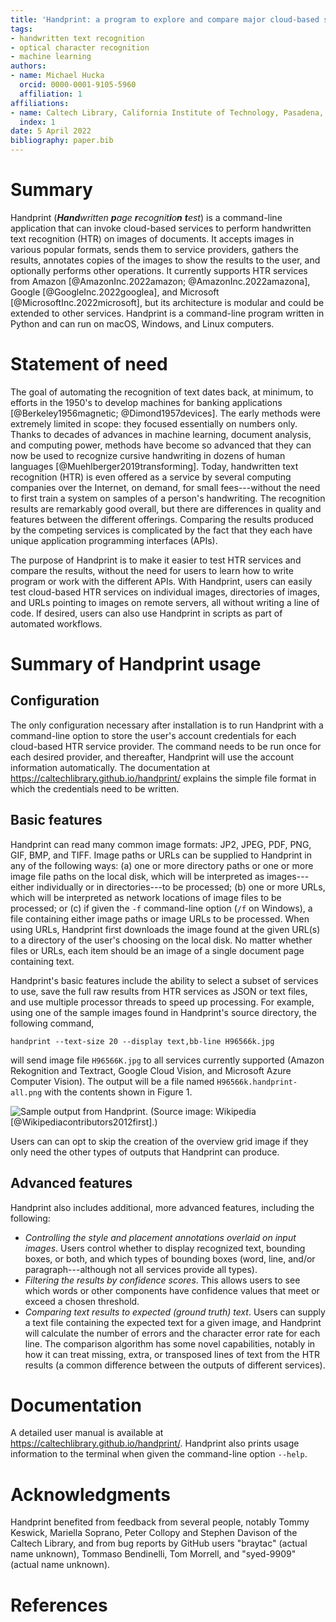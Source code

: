```yaml
---
title: 'Handprint: a program to explore and compare major cloud-based services for handwritten text recognition'
tags:
- handwritten text recognition
- optical character recognition
- machine learning
authors:
- name: Michael Hucka
  orcid: 0000-0001-9105-5960
  affiliation: 1
affiliations:
- name: Caltech Library, California Institute of Technology, Pasadena, CA 91125, USA
  index: 1
date: 5 April 2022
bibliography: paper.bib
---
```


# Summary

Handprint (_**Hand**written **p**age **r**ecognit**i**o**n** **t**est_) is a command-line application that can invoke cloud-based services to perform handwritten text recognition (HTR) on images of documents. It accepts images in various popular formats, sends them to service providers, gathers the results, annotates copies of the images to show the results to the user, and optionally performs other operations. It currently supports HTR services from Amazon [@AmazonInc.2022amazon; @AmazonInc.2022amazona], Google [@GoogleInc.2022googlea], and Microsoft [@MicrosoftInc.2022microsoft], but its architecture is modular and could be extended to other services. Handprint is a command-line program written in Python and can run on macOS, Windows, and Linux computers.


# Statement of need

The goal of automating the recognition of text dates back, at minimum, to efforts in the 1950's to develop machines for banking applications [@Berkeley1956magnetic; @Dimond1957devices]. The early methods were extremely limited in scope: they focused essentially on numbers only. Thanks to decades of advances in machine learning, document analysis, and computing power, methods have become so advanced that they can now be used to recognize cursive handwriting in dozens of human languages [@Muehlberger2019transforming]. Today, handwritten text recognition (HTR) is even offered as a service by several computing companies over the Internet, on demand, for small fees---without the need to first train a system on samples of a person's handwriting. The recognition results are remarkably good overall, but there are differences in quality and features between the different offerings. Comparing the results produced by the competing services is complicated by the fact that they each have unique application programming interfaces (APIs).

The purpose of Handprint is to make it easier to test HTR services and compare the results, without the need for users to learn how to write program or work with the different APIs. With Handprint, users can easily test cloud-based HTR services on individual images, directories of images, and URLs pointing to images on remote servers, all without writing a line of code. If desired, users can also use Handprint in scripts as part of automated workflows.


# Summary of Handprint usage

## Configuration

The only configuration necessary after installation is to run Handprint with a command-line option to store the user's account credentials for each cloud-based HTR service provider. The command needs to be run once for each desired provider, and thereafter, Handprint will use the account information automatically. The documentation at <https://caltechlibrary.github.io/handprint/> explains the simple file format in which the credentials need to be written.


## Basic features

Handprint can read many common image formats: JP2, JPEG, PDF, PNG, GIF, BMP, and TIFF. Image paths or URLs can be supplied to Handprint in any of the following ways: (a) one or more directory paths or one or more image file paths on the local disk, which will be interpreted as images---either individually or in directories---to be processed; (b) one or more URLs, which will be interpreted as network locations of image files to be processed; or (c) if given the `-f` command-line option (`/f` on Windows), a file containing either image paths or image URLs to be processed. When using URLs, Handprint first downloads the image found at the given URL(s) to a directory of the user's choosing on the local disk. No matter whether files or URLs, each item should be an image of a single document page containing text.

Handprint's basic features include the ability to select a subset of services to use, save the full raw results from HTR services as JSON or text files, and use multiple processor threads to speed up processing. For example, using one of the sample images found in Handprint's source directory, the following command,
```
handprint --text-size 20 --display text,bb-line H96566k.jpg
```
will send image file `H96566K.jpg` to all services currently supported (Amazon Rekognition and Textract, Google Cloud Vision, and Microsoft Azure Computer Vision). The output will be a file named `H96566k.handprint-all.png` with the contents shown in Figure 1.

![Sample output from Handprint. (Source image: Wikipedia [@Wikipediacontributors2012first].)](figures/H96566k.handprint-all.png)

Users can can opt to skip the creation of the overview grid image if they only need the other types of outputs that Handprint can produce.


## Advanced features

Handprint also includes additional, more advanced features, including the following:

* _Controlling the style and placement annotations overlaid on input images_. Users control whether to display recognized text, bounding boxes, or both, and which types of bounding boxes (word, line, and/or paragraph---although not all services provide all types).
* _Filtering the results by confidence scores_. This allows users to see which words or other components have confidence values that meet or exceed a chosen threshold.
* _Comparing text results to expected (ground truth) text_. Users can supply a text file containing the expected text for a given image, and Handprint will calculate the number of errors and the character error rate for each line. The comparison algorithm has some novel capabilities, notably in how it can treat missing, extra, or transposed lines of text from the HTR results (a common difference between the outputs of different services).


# Documentation

A detailed user manual is available at <https://caltechlibrary.github.io/handprint/>. Handprint also prints usage information to the terminal when given the command-line option `--help`.


# Acknowledgments

Handprint benefited from feedback from several people, notably Tommy Keswick, Mariella Soprano, Peter Collopy and Stephen Davison of the Caltech Library, and from bug reports by GitHub users "braytac" (actual name unknown), Tommaso Bendinelli, Tom Morrell, and "syed-9909" (actual name unknown).


# References


